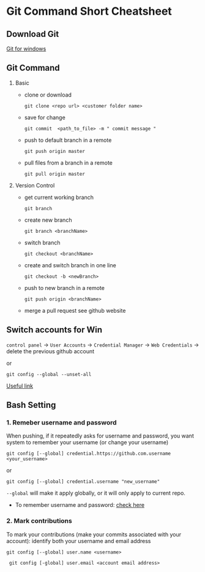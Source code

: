 # Git Command Short Cheatsheet

## Download Git
   
   [Git for windows](https://github.com/git-for-windows/git/releases)

## Git Command

1. Basic
   - clone or download
   
     `git clone <repo url> <customer folder name>`
   
   - save for change
   
     `git commit  <path_to_file> -m " commit message " `
   
   - push to default branch in a remote
   
     `git push origin master`
     
   - pull files from a branch in a remote
     
     `git pull origin master`

1. Version Control
   - get current working branch
   
     `git branch`
   
   - create new branch
   
     `git branch <branchName>`
   
   - switch branch
   
     `git checkout <branchName>`
   
   - create and switch branch in one line
   
     `git checkout -b <newBranch>`
     
   - push to new branch in a remote
     
     `git push origin <branchName>`
   
   - merge a pull request
     see github website
     
   
## Switch accounts for Win
   `control panel` -> `User Accounts` -> `Credential Manager` -> `Web Credentials` -> delete the previous github account
   
   or 
   
   `git config --global --unset-all `
   
   [Useful link](https://stackoverflow.com/questions/28238037/git-log-out-user-from-command-line)
   

## Bash Setting
### 1. Remeber username and password
When pushing, if it repeatedly asks for username and password, you want system to remember your username (or change your username)

`git config [--global] credential.https://github.com.username <your_username>`

or

 `git config [--global] credential.username "new_username"`

`--global` will make it apply globally, or it will only apply to current repo. 

   - To remember username and password: [check here](https://stackoverflow.com/questions/5343068/is-there-a-way-to-skip-password-typing-when-using-https-on-github)

### 2. Mark contributions
To mark your contributions (make your commits associated with your account): identify both your username and email address

  `git config [--global] user.name <username>`
  
  ` git config [-global] user.email <account email address>`
